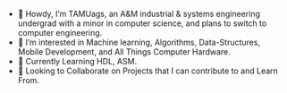 - 👋 Howdy, I’m TAMUags, an A&M industrial & systems engineering undergrad with a minor in computer science, and plans to switch to computer engineering.
- 👀 I’m interested in Machine learning, Algorithms, Data-Structures, Mobile Development, and All Things Computer Hardware.
- 🌱 Currently Learning HDL, ASM.
- 💞️ Looking to Collaborate on Projects that I can contribute to and Learn From.


